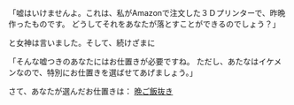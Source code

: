 「嘘はいけませんよ。これは、私がAmazonで注文した３Ｄプリンターで、昨晩作ったものです。
どうしてそれをあなたが落とすことができるのでしょう？」

と女神は言いました。そして、続けざまに

「そんな嘘つきのあなたにはお仕置きが必要ですね。
ただし、あたなはイケメンなので、特別にお仕置きを選ばせてあげましょう。」

さて、あなたが選んだお仕置きは：
[晩ご飯抜き](../dinner/dinner.md)
